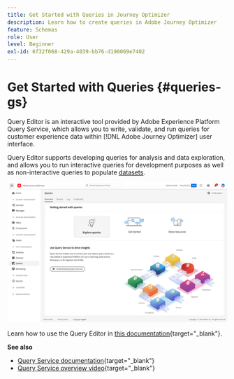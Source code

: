```yaml
---
title: Get Started with Queries in Journey Optimizer
description: Learn how to create queries in Adobe Journey Optimizer
feature: Schemas
role: User
level: Beginner
exl-id: 6f32f068-429a-4039-bb76-d190069e7402
---
```

# Get Started with Queries {#queries-gs}

Query Editor is an interactive tool provided by Adobe Experience Platform Query Service, which allows you to write, validate, and run queries for customer experience data within [!DNL Adobe Journey Optimizer] user interface. 

Query Editor supports developing queries for analysis and data exploration, and allows you to run interactive queries for development purposes as well as non-interactive queries to populate [datasets](get-started-datasets.md).


![](../assets/queries-home.png)

Learn how to use the Query Editor in [this documentation](https://experienceleague.adobe.com/docs/experience-platform/query/ui/user-guide.html){target="_blank"}.

**See also**

* [Query Service documentation](https://experienceleague.adobe.com/docs/experience-platform/query/home.html){target="_blank"}
* [Query Service overview video](https://experienceleague.adobe.com/docs/platform-learn/tutorials/queries/understanding-query-service.html){target="_blank"}
